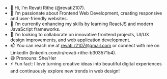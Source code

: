 - 👋 Hi, I’m Revati Rithe (@revati2107).
- 👀 I’m passionate about Frontend Web Development, creating responsive and user-friendly websites.
- 🌱 I’m currently enhancing my skills by learning ReactJS and modern JavaScript frameworks.
- 💞️ I’m looking to collaborate on innovative frontend projects, UI/UX design improvements, and web application development.
- 📫 You can reach me at revati.r2107@gmail.com or connect with me on LinkedIn (linkedin.com/in/revati-rithe-b303571b4).
- 😄 Pronouns: She/Her
- ⚡ Fun fact: I love turning creative ideas into beautiful digital experiences and continuously explore new trends in web design!

<!---
revati2107/revati2107 is a ✨ special ✨ repository because its `README.md` (this file) appears on your GitHub profile.
You can click the Preview link to take a look at your changes.
--->
